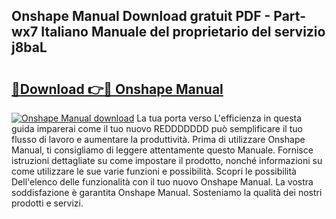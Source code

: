 ## Onshape Manual Download gratuit PDF - Part-wx7 Italiano Manuale del proprietario del servizio j8baL

# <h2><a href="http://dfbemd.blite.top/?on=Onshape+Manual">🔗Download 👉🔴 Onshape Manual</a></h2>

[![Onshape Manual download](https://i.imgur.com/lujVjoI.png)](http://dfbemd.blite.top/?on=Onshape+Manual)
La tua porta verso L'efficienza in questa guida imparerai come il tuo nuovo REDDDDDDD può semplificare il tuo flusso di lavoro e aumentare la produttività. Prima di utilizzare Onshape Manual, ti consigliamo di leggere attentamente questo Manuale. Fornisce istruzioni dettagliate su come impostare il prodotto, nonché informazioni su come utilizzare le sue varie funzioni e possibilità. Scopri le possibilità Dell'elenco delle funzionalità con il tuo nuovo Onshape Manual. La vostra soddisfazione è garantita Onshape Manual. Sosteniamo la qualità dei nostri prodotti e servizi.
